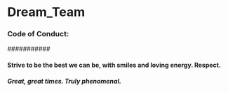 # Dream_Team
### Code of Conduct: 
###########

#### Strive to be the best we can be, with smiles and loving energy. Respect. 

##### Great, great times. Truly phenomenal.
